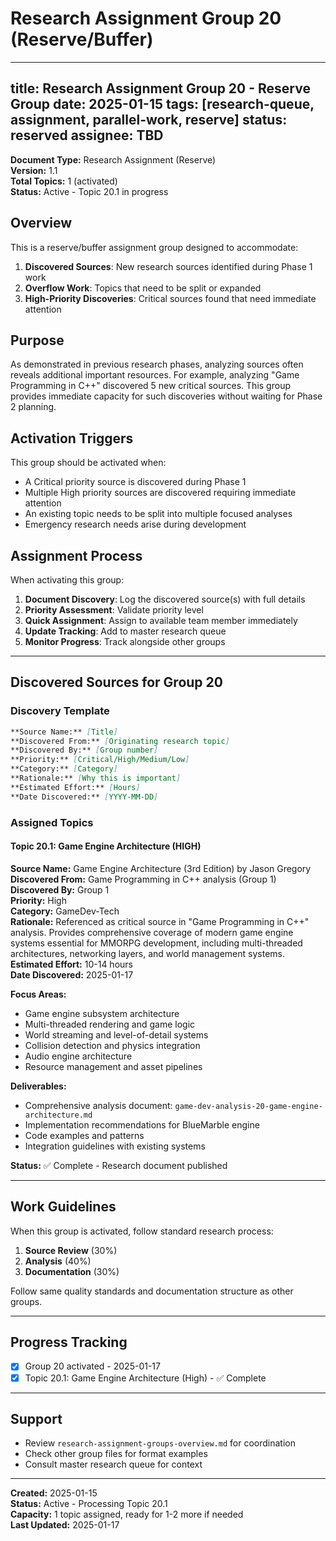 # Research Assignment Group 20 (Reserve/Buffer)

---
title: Research Assignment Group 20 - Reserve Group
date: 2025-01-15
tags: [research-queue, assignment, parallel-work, reserve]
status: reserved
assignee: TBD
---

**Document Type:** Research Assignment (Reserve)  
**Version:** 1.1  
**Total Topics:** 1 (activated)  
**Status:** Active - Topic 20.1 in progress

## Overview

This is a reserve/buffer assignment group designed to accommodate:

1. **Discovered Sources**: New research sources identified during Phase 1 work
2. **Overflow Work**: Topics that need to be split or expanded
3. **High-Priority Discoveries**: Critical sources found that need immediate attention

## Purpose

As demonstrated in previous research phases, analyzing sources often reveals additional important resources. For example, analyzing "Game Programming in C++" discovered 5 new critical sources. This group provides immediate capacity for such discoveries without waiting for Phase 2 planning.

## Activation Triggers

This group should be activated when:

- A Critical priority source is discovered during Phase 1
- Multiple High priority sources are discovered requiring immediate attention
- An existing topic needs to be split into multiple focused analyses
- Emergency research needs arise during development

## Assignment Process

When activating this group:

1. **Document Discovery**: Log the discovered source(s) with full details
2. **Priority Assessment**: Validate priority level
3. **Quick Assignment**: Assign to available team member immediately
4. **Update Tracking**: Add to master research queue
5. **Monitor Progress**: Track alongside other groups

---

## Discovered Sources for Group 20

### Discovery Template

```markdown
**Source Name:** [Title]
**Discovered From:** [Originating research topic]
**Discovered By:** [Group number]
**Priority:** [Critical/High/Medium/Low]
**Category:** [Category]
**Rationale:** [Why this is important]
**Estimated Effort:** [Hours]
**Date Discovered:** [YYYY-MM-DD]
```

### Assigned Topics

<!-- Topics will be added here as discoveries are made -->

#### Topic 20.1: Game Engine Architecture (HIGH)

**Source Name:** Game Engine Architecture (3rd Edition) by Jason Gregory  
**Discovered From:** Game Programming in C++ analysis (Group 1)  
**Discovered By:** Group 1  
**Priority:** High  
**Category:** GameDev-Tech  
**Rationale:** Referenced as critical source in "Game Programming in C++" analysis. Provides comprehensive coverage of modern game engine systems essential for MMORPG development, including multi-threaded architectures, networking layers, and world management systems.  
**Estimated Effort:** 10-14 hours  
**Date Discovered:** 2025-01-17

**Focus Areas:**
- Game engine subsystem architecture
- Multi-threaded rendering and game logic
- World streaming and level-of-detail systems
- Collision detection and physics integration
- Audio engine architecture
- Resource management and asset pipelines

**Deliverables:**
- Comprehensive analysis document: `game-dev-analysis-20-game-engine-architecture.md`
- Implementation recommendations for BlueMarble engine
- Code examples and patterns
- Integration guidelines with existing systems

**Status:** ✅ Complete - Research document published

---

## Work Guidelines

When this group is activated, follow standard research process:

1. **Source Review** (30%)
2. **Analysis** (40%)
3. **Documentation** (30%)

Follow same quality standards and documentation structure as other groups.

---

## Progress Tracking

- [x] Group 20 activated - 2025-01-17
- [x] Topic 20.1: Game Engine Architecture (High) - ✅ Complete

---

## Support

- Review `research-assignment-groups-overview.md` for coordination
- Check other group files for format examples
- Consult master research queue for context

---

**Created:** 2025-01-15  
**Status:** Active - Processing Topic 20.1  
**Capacity:** 1 topic assigned, ready for 1-2 more if needed  
**Last Updated:** 2025-01-17
